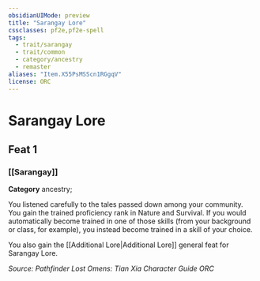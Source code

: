 ```yaml
---
obsidianUIMode: preview
title: "Sarangay Lore"
cssclasses: pf2e,pf2e-spell
tags:
  - trait/sarangay
  - trait/common
  - category/ancestry
  - remaster
aliases: "Item.X55PsMSScn1RGgqV"
license: ORC
---
```

# Sarangay Lore
## Feat 1
### [[Sarangay]]

**Category** ancestry; 




You listened carefully to the tales passed down among your community. You gain the trained proficiency rank in Nature and Survival. If you would automatically become trained in one of those skills (from your background or class, for example), you instead become trained in a skill of your choice.

You also gain the [[Additional Lore|Additional Lore]] general feat for Sarangay Lore.

*Source: Pathfinder Lost Omens: Tian Xia Character Guide*
*ORC*